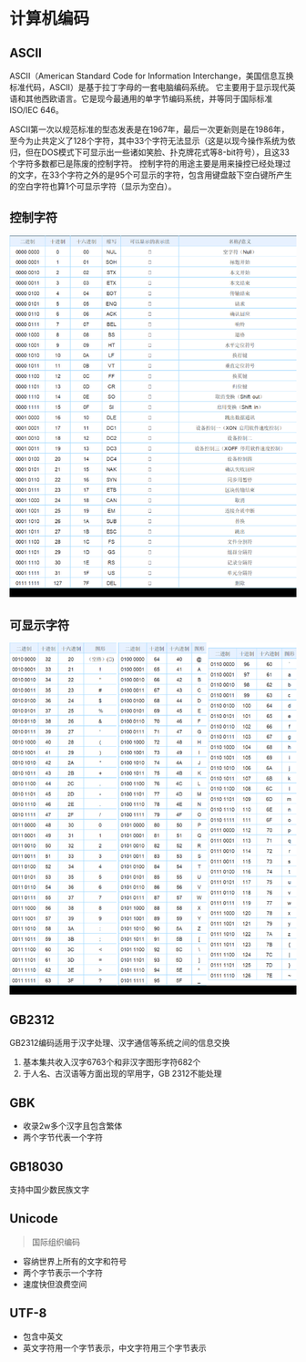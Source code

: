 # 计算机编码

## ASCII

ASCII（American Standard Code for Information Interchange，美国信息互换标准代码，ASCⅡ）是基于拉丁字母的一套电脑编码系统。
它主要用于显示现代英语和其他西欧语言。它是现今最通用的单字节编码系统，并等同于国际标准ISO/IEC 646。

ASCII第一次以规范标准的型态发表是在1967年，最后一次更新则是在1986年，至今为止共定义了128个字符，其中33个字符无法显示（这是以现今操作系统为依归，但在DOS模式下可显示出一些诸如笑脸、扑克牌花式等8-bit符号），且这33个字符多数都已是陈废的控制字符。
控制字符的用途主要是用来操控已经处理过的文字，在33个字符之外的是95个可显示的字符，包含用键盘敲下空白键所产生的空白字符也算1个可显示字符（显示为空白）。

## 控制字符

![img_1.png](../../img/ASCII控制字符.png)

## 可显示字符

![img.png](../../img/ASCII可显示字符.png)

## GB2312

GB2312编码适用于汉字处理、汉字通信等系统之间的信息交换
1. 基本集共收入汉字6763个和非汉字图形字符682个
2. 于人名、古汉语等方面出现的罕用字，GB 2312不能处理

## GBK

- 收录2w多个汉字且包含繁体
- 两个字节代表一个字符

## GB18030

支持中国少数民族文字

## Unicode

> 国际组织编码

- 容纳世界上所有的文字和符号
- 两个字节表示一个字符
- 速度快但浪费空间

## UTF-8

- 包含中英文
- 英文字符用一个字节表示，中文字符用三个字节表示